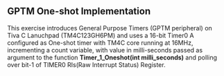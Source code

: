 ## GPTM One-shot Implementation</br>
This exercise introduces General Purpose Timers (GPTM peripheral) on Tiva C Lanuchpad (TM4C123GH6PM) and uses a 16-bit Timer0 A configured as One-shot timer with TM4C core running at 16MHz, incrementing a count variable, with value in milli-seconds passed as argument to the function **Timer_1_Oneshot(int milli_seconds)** and polling over bit-1 of TIMER0 RIs(Raw Interrupt Status) Register.
